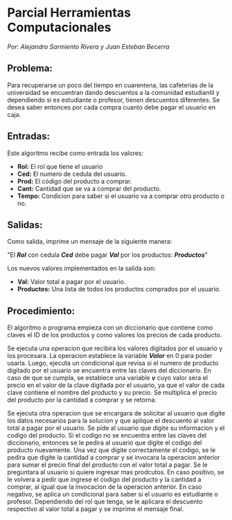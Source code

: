 # Parcial Herramientas Computacionales
_Por: Alejandro Sarmiento Rivera y Juan Esteban Becerra_

## Problema:

Para recuperarse un poco del tiempo en cuarentena, las cafeterias de la universidad se encuentran dando descuentos a la comunidad estudiantil y dependiendo si es estudiante o profesor, tienen descuentos diferentes. Se desea saber entonces por cada compra cuanto debe pagar el usuario en caja.

## Entradas:

Este algoritmo recibe como entrada los valores:

* **Rol:** El rol que tiene el usuario
* **Ced:** El numero de cedula del usuario.
* **Prod:** El código del producto a comprar.
* **Cant:** Cantidad que se va a comprar del producto.
* **Tempo:** Condicion para saber si el usuario va a comprar otro producto o no.

## Salidas:

Como salida, imprime un mensaje de la siguiente manera:  

"El **_Rol_** con cedula **_Ced_** debe pagar **_Val_** por los productos: **_Productos_**"  

Los nuevos valores implementados en la salida son:  

* **Val:** Valor total a pagar por el usuario.
* **Productos:** Una lista de todos los productos comprados por el usuario.

## Procedimiento:

El algoritmo o programa empieza con un diccionario que contiene como claves el ID de los productos y como valores los precios de cada producto.  

Se ejecuta una operacion que recibira los valores digitados por el usuario y los procesara. La operacion establece la variable **_Valor_** en 0 para poder usarla. Luego, ejecuta un condicional que revisa si el numero de producto digitado por el usuario se encuentra entre las claves del diccionario. En caso de que se cumpla, se establece una variable **_v_** cuyo valor sera el precio en el valor de la clave digitada por el usuario, ya que el valor de cada clave contiene el nombre del producto y su precio. Se multiplica el precio del producto por la cantidad a comprar y se retorna.

Se ejecuta otra operacion que se encargara de solicitar al usuario que digite los datos necesarios para la solucion y que aplique el descuento al valor total a pagar por el usuario. Se pide al usuario que digite su informacion y el codigo del producto. Si el codigo no se encuentra entre las claves del diccionario, entonces se le pedira al usuario que digite el codigo del producto nuevamente. Una vez que digite correctamente el codigo, se le pedira que digite la cantidad a comprar y se invocara la operacion anterior para sumar el precio final del producto con el valor total a pagar. Se le preguntara al usuario si quiere ingresar mas prodcutos. En caso positivo, se le volvera a pedir que ingrese el codigo del producto y la cantidad a comprar, al igual que la invocacion de la operacion anterior. En caso negativo, se aplica un condicional para saber si el usuario es estudiante o profesor. Dependiendo del rol que tenga, se le aplicara el descuento respectivo al valor total a pagar y se imprime el mensaje final.

